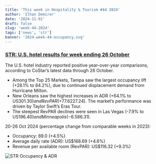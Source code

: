 ```yaml
---
title: 'This week in Hospitality & Tourism #44 2024'
author: 'Ilhan Demirer'
date: '2024-11-01'
draft: false
slug: 'week-44-2024'
tags: ['news', 'str']
banner: '2024-week-44-occupancy.svg'
---
```


### [STR: U.S. hotel results for week ending 26 October](https://str.com/press-release/us-hotel-results-week-ending-26-october)

The U.S. hotel industry reported positive year-over-year comparisons, according to CoStar’s latest data through 26 October.

- Among the Top 25 Markets, Tampa saw the largest occupancy lift (+28.1% to 84.2%), due to continued displacement demand from Hurricane Milton.
- New Orleans saw the highest increases in ADR (+64.1% to US$301.30) and RevPAR (+77.6% to US$227.24). The market’s performance was driven by Taylor Swift’s Eras Tour.
- The steepest RevPAR declines were seen in Las Vegas (-7.9% to US$196.40) and Minneapolis (-6.5% to US$86.31).

20-26 Oct 2024 (percentage change from comparable weeks in 2023):

- Occupancy: 69.0 (+4.5%)
- Average daily rate (ADR): US$168.69 (+4.6%)
- Revenue per available room (RevPAR): US$116.32 (+9.3%)

![STR Occupancy & ADR](/images/blogimages/2024-week-44-occupancy.svg)
